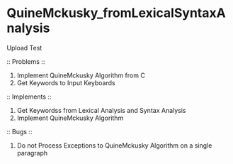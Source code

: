 # QuineMckusky_fromLexicalSyntaxAnalysis

Upload Test

:: Problems ::
1. Implement QuineMckusky Algorithm from C 
2. Get Keywords to Input Keyboards 

:: Implements ::
1. Get Keywordss from Lexical Analysis and Syntax Analysis
2. Implement QuineMckusky Algorithm

:: Bugs ::
1. Do not Process Exceptions to QuineMckusky Algorithm on a single paragraph 

